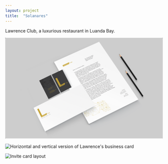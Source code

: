 ```yaml
---
layout: project
title:  "Solanares"
---
```

Lawrence Club, a luxurious restaurant in Luanda Bay.


![Stationary of Lawrence Club composed by a front letter, a business card and an envelope](/assets/portfolio/lawrence-1.png)

![Horizontal and vertical version of Lawrence's business card](/assets/portfolio/lawrence-2.png)

![Invite card layout](/assets/portfolio/lawrence-3.png)